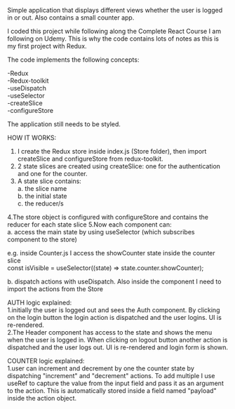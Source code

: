 Simple application that displays different views whether the user is logged in or out. Also contains a small counter app.

I coded this project while following along the Complete React Course I am following on Udemy. This is why the code contains lots of notes as this is my first project with Redux.

The code implements the following concepts:

-Redux </br>
-Redux-toolkit </br>
-useDispatch </br>
-useSelector </br>
-createSlice </br>
-configureStore </br>


The application still needs to be styled.

HOW IT WORKS:

1. I create the Redux store inside index.js (Store folder), then import createSlice and configureStore from redux-toolkit.
2. 2 state slices are created using createSlice: one for the authentication and one for the counter.
3. A state slice contains:</br>
   a. the slice name</br>
   b. the initial state</br>
   c. the reducer/s</br>
   
4.The store object is configured with configureStore and contains the reducer for each state slice
5.Now each component can:</br>
   a. access the main state by using useSelector (which subscribes component to the store)</br>
   
   e.g. inside Counter.js I access the showCounter state inside the counter slice</br>
   const isVisible = useSelector((state) => state.counter.showCounter);</br>
   
   b. dispatch actions with useDispatch. Also inside the component I need to import the actions from the Store</br>

AUTH logic explained:</br>
1.initially the user is logged out and sees the Auth component. By clicking on the login button the login action is dispatched and the user logins. UI is re-rendered. </br>
2.The Header component has access to the state and shows the menu when the user is logged in. When clicking on logout button another action is dispatched and the user logs out. UI is re-rendered and login form is shown.

COUNTER logic explained:</br>
1.user can increment and decrement by one the counter state by dispatching "increment" and "decrement" actions. To add multiple I use useRef to capture the value from the input field and pass it as an argument to the action. This is automatically stored inside a field named "payload" inside the action object.
